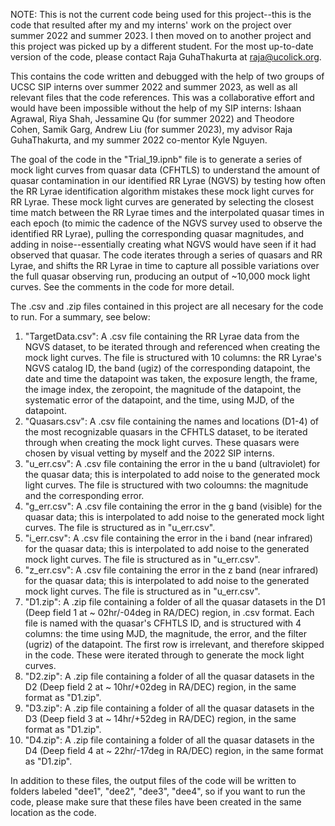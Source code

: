 NOTE: This is not the current code being used for this project--this is the code that resulted after my and my interns' work on the project over summer 2022 and summer 2023. I then moved on to another project and this project was picked up by a different student. For the most up-to-date version of the code, please contact Raja GuhaThakurta at raja@ucolick.org. 

This contains the code written and debugged with the help of two groups of UCSC SIP interns over summer 2022 and summer 2023, as well as all relevant files that  the code references. This was a collaborative effort and would have been impossible without the help of my SIP interns: Ishaan Agrawal, Riya Shah, Jessamine Qu (for summer 2022) and Theodore Cohen, Samik Garg, Andrew Liu (for summer 2023), my advisor Raja GuhaThakurta, and my summer 2022 co-mentor Kyle Nguyen. 

The goal of the code in the "Trial_19.ipnb" file is to generate a series of mock light curves from quasar data (CFHTLS) to understand the amount of quasar contamination in our identified RR Lyrae (NGVS) by testing how often the RR Lyrae identification algorithm mistakes these mock light curves for RR Lyrae. These mock light curves are generated by selecting the closest time match between the RR Lyrae times and the interpolated quasar times in each epoch (to mimic the cadence of the NGVS survey used to observe the identified RR Lyrae), pulling the corresponding quasar magnitudes, and adding in noise--essentially creating what NGVS would have seen if it had observed that quasar. The code iterates through a series of quasars and RR Lyrae, and shifts the RR Lyrae in time to capture all possible variations over the full quasar observing run, producing an output of ~10,000 mock light curves. See the comments in the code for more detail.

The .csv and .zip files contained in this project are all necesary for the code to run. For a summary, see below:
1. "TargetData.csv": A .csv file containing the RR Lyrae data from the NGVS dataset, to be iterated through and referenced when creating the mock light curves. The file is structured with 10 columns: the RR Lyrae's NGVS catalog ID, the band (ugiz) of the corresponding datapoint, the date and time the datapoint was taken, the exposure length, the frame, the image index, the zeropoint, the magnitude of the datapoint, the systematic error of the datapoint, and the time, using MJD, of the datapoint.
2. "Quasars.csv": A .csv file containing the names and locations (D1-4) of the most recognizable quasars in the CFHTLS dataset, to be iterated through when creating the mock light curves. These quasars were chosen by visual vetting by myself and the 2022 SIP interns. 
3. "u_err.csv": A .csv file containing the error in the u band (ultraviolet) for the quasar data; this is interpolated to add noise to the generated mock light curves. The file is structured with two coloumns: the magnitude and the corresponding error. 
4. "g_err.csv": A .csv file containing the error in the g band (visible) for the quasar data; this is interpolated to add noise to the generated mock light curves. The file is structured as in "u_err.csv".
5. "i_err.csv": A .csv file containing the error in the i band (near infrared) for the quasar data; this is interpolated to add noise to the generated mock light curves. The file is structured as in "u_err.csv".
6. "z_err.csv": A .csv file containing the error in the z band (near infrared) for the quasar data; this is interpolated to add noise to the generated mock light curves. The file is structured as in "u_err.csv".
7. "D1.zip": A .zip file containing a folder of all the quasar datasets in the D1 (Deep field 1 at ~ 02hr/-04deg in RA/DEC) region, in .csv format. Each file is named with the quasar's CFHTLS ID, and is structured with 4 columns: the time using MJD, the magnitude, the error, and the filter (ugriz) of the datapoint. The first row is irrelevant, and therefore skipped in the code. These were iterated through to generate the mock light curves. 
8. "D2.zip": A .zip file containing a folder of all the quasar datasets in the D2 (Deep field 2 at ~ 10hr/+02deg in RA/DEC) region, in the same format as "D1.zip".
9. "D3.zip": A .zip file containing a folder of all the quasar datasets in the D3 (Deep field 3 at ~ 14hr/+52deg in RA/DEC) region, in the same format as "D1.zip".
10. "D4.zip": A .zip file containing a folder of all the quasar datasets in the D4 (Deep field 4 at ~ 22hr/-17deg in RA/DEC) region, in the same format as "D1.zip".

In addition to these files, the output files of the code will be written to folders labeled "dee1", "dee2", "dee3", "dee4", so if you want to run the code, please make sure that these files have been created in the same location as the code.
